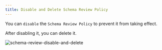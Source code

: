 ```yaml
---
title: Disable and Delete Schema Review Policy
---
```


You can `disable` the `Schema Review Policy` to prevent it from taking effect.

After disabling it, you can delete it.

![schema-review-disable-and-delete](/content/docs/sql-review/schema-review-disable-and-delete.gif)
